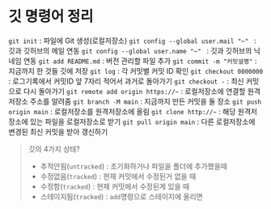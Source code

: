 # 깃 명령어 정리

`git init` : 파일에 Git 생성(로컬저장소)
`git config --global user.mail "~" ` : 깃과 깃허브의 메일 연동
`git config --global user.name "~" ` : 깃과 깃허브의 닉네임 연동
`git add README.md` : 버전 관리할 파일 추가
`git commit -m "커밋설명"` : 지금까지 한 것들 깃에 저장
`git log` : 각 커밋별 커밋 ID 확인
`git checkout 0000000` : 로그기록에서 커밋ID 앞 7자리 적어서 과거로 돌아가기
`git checkout -` : 최신 커밋으로 다시 돌아가기
`git remote add origin https://~` : 로컬저장소에 연결할 원격저장소 주소를 알려줌
`git branch -M main` : 지금까지 만든 커밋을 둘 장소
`git push origin main` : 로컬저장소를 원격저장소에 올림
`git clone http://~` : 해당 원격저장소에 있는 파일을 로컬저장소로 받기
`git pull origin main` : 다른 로컬저장소에 변경된 최신 커밋을 받아 갱신하기

>깃의 4가지 상태?
>   + 추적안됨(`untracked`) : 초기화하거나 파일을 폴더에 추가했을때
>   + 수정없음(`tracked`) : 현재 커밋에서 수정된거 없을 때
>   + 수정함(`tracked`) : 현재 커밋에서 수정된게 있을 때
>   + 스테이지됨(`tracked`) : `add`명령으로 스테이지에 올리면
